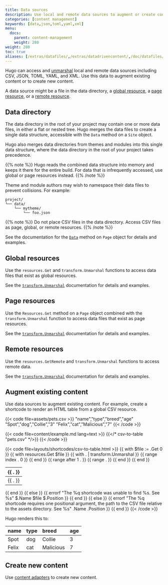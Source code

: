 ```yaml
---
title: Data sources
description: Use local and remote data sources to augment or create content.
categories: [content management]
keywords: [data,json,toml,yaml,xml]
menu:
  docs:
    parent: content-management
    weight: 280
weight: 280
toc: true
aliases: [/extras/datafiles/,/extras/datadrivencontent/,/doc/datafiles/,/templates/data-templates/]
---
```


Hugo can access and [unmarshal] local and remote data sources including CSV, JSON, TOML, YAML, and XML. Use this data to augment existing content or to create new content.

[unmarshal]: /getting-started/glossary/#unmarshal

A data source might be a file in the data directory, a [global resource], a [page resource], or a [remote resource].

[global resource]: /getting-started/glossary/#global-resource
[page resource]: /getting-started/glossary/#page-resource
[remote resource]: /getting-started/glossary/#remote-resource

## Data directory

The data directory in the root of your project may contain one or more data files, in either a flat or nested tree. Hugo merges the data files to create a single data structure, accessible with the `Data` method on a `Site` object.

Hugo also merges data directories from themes and modules into this single data structure, where the data directory in the root of your project takes precedence.

{{% note %}}
Hugo reads the combined data structure into memory and keeps it there for the entire build. For data that is infrequently accessed, use global or page resources instead.
{{% /note %}}

Theme and module authors may wish to namespace their data files to prevent collisions. For example:

```text
project/
└── data/
    └── mytheme/
        └── foo.json
```

{{% note %}}
Do not place CSV files in the data directory. Access CSV files as page, global, or remote resources.
{{% /note %}}

See the documentation for the [`Data`] method on `Page` object for details and examples.

[`Data`]: /methods/site/data/

## Global resources

Use the `resources.Get` and `transform.Unmarshal` functions to access data files that exist as global resources.

See the [`transform.Unmarshal`](/functions/transform/unmarshal/#global-resource) documentation for details and examples.

## Page resources

Use the `Resources.Get` method on a `Page` object combined with the `transform.Unmarshal` function to access data files that exist as page resources.

See the [`transform.Unmarshal`](/functions/transform/unmarshal/#page-resource) documentation for details and examples.

## Remote resources

Use the `resources.GetRemote` and `transform.Unmarshal` functions to access remote data.

See the [`transform.Unmarshal`](/functions/transform/unmarshal/#remote-resource) documentation for details and examples.

## Augment existing content

Use data sources to augment existing content. For example, create a shortcode to render an HTML table from a global CSV resource.

{{< code file=assets/pets.csv >}}
"name","type","breed","age"
"Spot","dog","Collie","3"
"Felix","cat","Malicious","7"
{{< /code >}}

{{< code file=content/example.md lang=text >}}
{{</* csv-to-table "pets.csv" */>}}
{{< /code >}}

{{< code file=layouts/shortcodes/csv-to-table.html >}}
{{ with $file := .Get 0 }}
  {{ with resources.Get $file }}
    {{ with . | transform.Unmarshal }}
      <table>
        <thead>
          <tr>
            {{ range index . 0 }}
              <th>{{ . }}</th>
            {{ end }}
          </tr>
        </thead>
        <tbody>
          {{ range after 1 . }}
            <tr>
              {{ range . }}
                <td>{{ . }}</td>
              {{ end }}
            </tr>
          {{ end }}
        </tbody>
      </table>
    {{ end }}
  {{ else }}
    {{ errorf "The %q shortcode was unable to find %s. See %s" $.Name $file $.Position }}
  {{ end }}
{{ else }}
  {{ errorf "The %q shortcode requires one positional argument, the path to the CSV file relative to the assets directory. See %s" .Name .Position }}
{{ end }}
{{< /code >}}

Hugo renders this to:

name|type|breed|age
:--|:--|:--|:--
Spot|dog|Collie|3
Felix|cat|Malicious|7

## Create new content

Use [content adapters] to create new content.

[content adapters]: /content-management/content-adapters/
